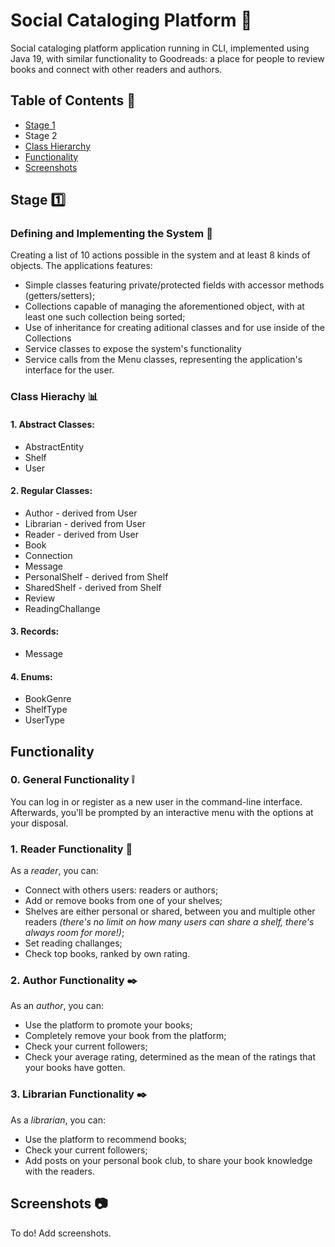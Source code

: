 
# Social Cataloging Platform :closed_book:

Social cataloging platform application running in CLI, implemented using Java 19, with similar functionality to Goodreads: a place for people to review books and connect with other readers and authors.



## Table of Contents :bookmark_tabs:
* [Stage 1](#Stage-one)
* Stage 2
* [Class Hierarchy](#Class-Hierarchy-bar_chart)
* [Functionality](#Functionality)
* [Screenshots](#Screenshots-camera)
## Stage :one:

### Defining and Implementing the System :book:
Creating a list of 10 actions possible in the system and at least 8 kinds of objects.
The applications features:
* Simple classes featuring private/protected fields with accessor methods (getters/setters);
* Collections capable of managing the aforementioned object, with at least one such collection being sorted;
* Use of inheritance for creating aditional classes and for use inside of the Collections
* Service classes to expose the system's functionality
* Service calls from the Menu classes, representing the application's interface for the user.

### Class Hierachy :bar_chart:
#### 1. Abstract Classes:
* AbstractEntity
* Shelf
* User

#### 2. Regular Classes:
* Author - derived from User
* Librarian - derived from User
* Reader - derived from User
* Book
* Connection
* Message
* PersonalShelf - derived from Shelf
* SharedShelf - derived from Shelf
* Review
* ReadingChallange

#### 3. Records:
* Message

#### 4. Enums:
* BookGenre
* ShelfType
* UserType
## Functionality

### 0. General Functionality :grey_exclamation:
You can log in or register as a new user in the command-line interface.
Afterwards, you'll be prompted by an interactive menu with the options at your disposal.


### 1. Reader Functionality :page_with_curl:
As a _reader_, you can:
* Connect with others users: readers or authors;
* Add or remove books from one of your shelves;
* Shelves are either personal or shared, between you and multiple other readers _(there's no limit on how many users can share a shelf, there's always room for more!)_;
* Set reading challanges;
* Check top books, ranked by own rating.


### 2. Author Functionality :black_nib:
As an _author_, you can:

* Use the platform to promote your books;
* Completely remove your book from the platform;
* Check your current followers;
* Check your average rating, determined as the mean of the ratings that your books have gotten.

### 3. Librarian Functionality :black_nib:
As a _librarian_, you can:

* Use the platform to recommend books;
* Check your current followers;
* Add posts on your personal book club, to share your book knowledge with the readers.

## Screenshots :camera:

To do! Add screenshots.
